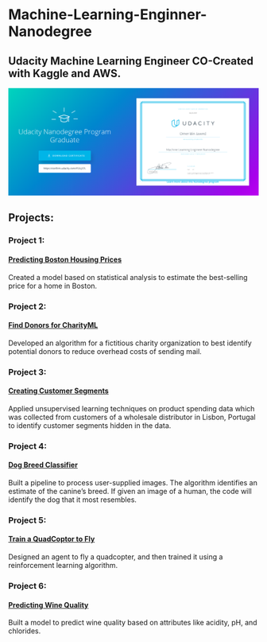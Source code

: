 # Machine-Learning-Enginner-Nanodegree

## Udacity Machine Learning Engineer CO-Created with Kaggle and AWS. 

![Nanodegree](https://github.com/OBINJAWED/Machine-Learning-Enginner-Nanodegree/blob/master/Nanodegree%20Graduation.png)



## Projects:

### Project 1: 

#### [Predicting Boston Housing Prices](https://github.com/OBINJAWED/Boston_Housing)
Created a model based on statistical analysis to estimate the best-selling price for a home in Boston.

### Project 2: 

#### [Find Donors for CharityML](https://github.com/OBINJAWED/Finding-Donors)
Developed an algorithm for a fictitious charity organization to best identify potential donors to reduce overhead costs of sending mail.

### Project 3: 

#### [Creating Customer Segments](https://github.com/OBINJAWED/Creating-Customer-Segments)
Applied unsupervised learning techniques on product spending data which was collected from customers of a wholesale distributor in Lisbon, Portugal to identify customer segments hidden in the data.

### Project 4: 

#### [Dog Breed Classifier](https://github.com/OBINJAWED/Dog-Breed-Classifier)
Built a pipeline to process user-supplied images.
The algorithm identifies an estimate of the canine’s breed. If given an image of a human, the code will identify the dog that it most resembles.

### Project 5: 

#### [Train a QuadCoptor to Fly](https://github.com/OBINJAWED/Teach-a-QuadCoptor-How-to-Fly)
Designed an agent to fly a quadcopter, and then trained it using a reinforcement learning algorithm.

### Project 6: 

#### [Predicting Wine Quality](https://github.com/OBINJAWED/Predicting-Wine-Quality)
Built a model to predict wine quality based on attributes like acidity, pH, and chlorides.


